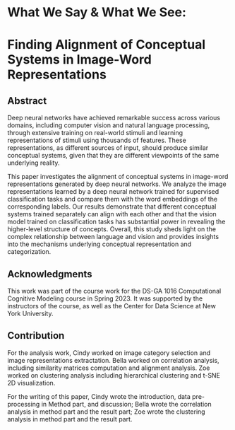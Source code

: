# What We Say & What We See: 
# Finding Alignment of Conceptual Systems in Image-Word Representations

## Abstract
Deep neural networks have achieved remarkable success across various domains, including computer vision and natural language processing, through extensive training on real-world stimuli and learning representations of stimuli using thousands of features. These representations, as different sources of input, should produce similar conceptual systems, given that they are different viewpoints of the same underlying reality. 

This paper investigates the alignment of conceptual systems in image-word representations generated by deep neural networks. We analyze the image representations learned by a deep neural network trained for supervised classification tasks and compare them with the word embeddings of the corresponding labels. Our results demonstrate that different conceptual systems trained separately can align with each other and that the vision model trained on classification tasks has substantial power in revealing the higher-level structure of concepts. Overall, this study sheds light on the complex relationship between language and vision and provides insights into the mechanisms underlying conceptual representation and categorization.

## Acknowledgments
This work was part of the course work for the DS-GA 1016 Computational Cognitive Modeling course in Spring 2023. It was supported by the instructors of the course, as well as the Center for Data Science at New York University.

## Contribution
For the analysis work, Cindy worked on image category selection and image representations extractation. Bella worked on correlation analysis, including similarity matrices computation and alignment analysis. Zoe worked on clustering analysis including hierarchical clustering and t-SNE 2D visualization. 

For the writing of this paper, Cindy wrote the introduction, data pre-processing in Method part, and discussion; Bella wrote the correlation analysis in method part and the result part; Zoe wrote the clustering analysis in method part and the result part.
